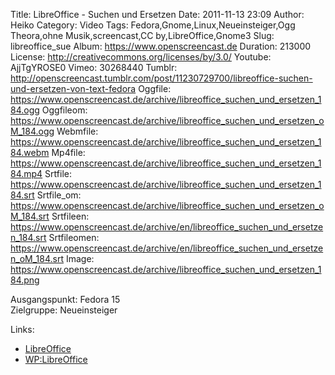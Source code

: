 Title: LibreOffice - Suchen und Ersetzen
Date: 2011-11-13 23:09
Author: Heiko
Category: Video
Tags: Fedora,Gnome,Linux,Neueinsteiger,Ogg Theora,ohne Musik,screencast,CC by,LibreOffice,Gnome3
Slug: libreoffice_sue
Album: https://www.openscreencast.de
Duration: 213000
License: http://creativecommons.org/licenses/by/3.0/
Youtube: AjjTgYROSE0
Vimeo: 30268440
Tumblr: http://openscreencast.tumblr.com/post/11230729700/libreoffice-suchen-und-ersetzen-von-text-fedora
Oggfile: https://www.openscreencast.de/archive/libreoffice_suchen_und_ersetzen_184.ogg
Oggfileom: https://www.openscreencast.de/archive/libreoffice_suchen_und_ersetzen_oM_184.ogg
Webmfile: https://www.openscreencast.de/archive/libreoffice_suchen_und_ersetzen_184.webm
Mp4file: https://www.openscreencast.de/archive/libreoffice_suchen_und_ersetzen_184.mp4
Srtfile: https://www.openscreencast.de/archive/libreoffice_suchen_und_ersetzen_184.srt
Srtfile_om: https://www.openscreencast.de/archive/libreoffice_suchen_und_ersetzen_oM_184.srt
Srtfileen: https://www.openscreencast.de/archive/en/libreoffice_suchen_und_ersetzen_184.srt
Srtfileomen: https://www.openscreencast.de/archive/en/libreoffice_suchen_und_ersetzen_oM_184.srt
Image: https://www.openscreencast.de/archive/libreoffice_suchen_und_ersetzen_184.png

Ausgangspunkt: Fedora 15  
Zielgruppe: Neueinsteiger  

Links:

  * [LibreOffice](http://de.libreoffice.org/hilfe-kontakt/handbuecher/ "Link zu LibreOffice")
  * [WP:LibreOffice](http://de.wikipedia.org/wiki/Libreoffice "LibreOffice")

